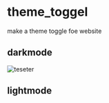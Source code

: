 # theme_toggel
make a theme toggle foe website

## darkmode

![teseter](https://user-images.githubusercontent.com/99959044/217101628-34bd44b0-5fae-4238-b756-40197363248c.PNG)


## lightmode
